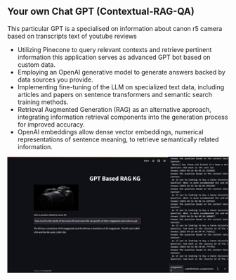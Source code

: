 ## Your own Chat GPT (Contextual-RAG-QA)

This particular GPT is a specialised on information about canon r5 camera based on  transcripts text of youtube reviews
* Utilizing Pinecone to query relevant contexts and retrieve pertinent information this application serves as advanced GPT bot based on custom data.
* Employing an OpenAI generative model to generate answers backed by data sources you provide.
* Implementing fine-tuning of the LLM on specialized text data, including articles and papers on sentence transformers and semantic search training methods.
* Retrieval Augmented Generation (RAG) as an alternative approach, integrating information retrieval components into the generation process for improved accuracy.
* OpenAI embeddings allow dense vector embeddings, numerical representations of sentence meaning, to retrieve semantically related information.
  
![Own GPT Model on Product Reviews](download.png)
